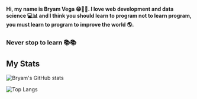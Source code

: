 #### Hi, my name is Bryam Vega 😁👋🏻. I love web development and data science 💻📊 and I think you should learn to program not to learn program, you must learn to program to improve the world 🌎. 

### Never stop to learn 📚📚

## My Stats

![Bryam's GitHub stats](https://github-readme-stats.vercel.app/api?username=bvegaM&show_icons=true&theme=dark)

![Top Langs](https://github-readme-stats.vercel.app/api/top-langs/?username=bvegaM&theme=dark)

